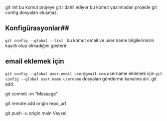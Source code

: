 git init 
bu komut projeye git i dahil ediyor bu komut yazılmadan projede git config dosyaları oluşmaz.
## Konfigürasyonlar##
``git config --global --list ``
bu komut email ve user name bilgilerimizin kayıtlı olup olmadığını gösterir 
## email eklemek için ## 
``git config --global user.email user@gmail.com``
username eklemek için 
``git config --global user.name username``
dosyaları gönderme kanalına alır.
git add. 

git commit -m "Message"

git remote add origin repo_url

git push -u origin main
 Veysel
 